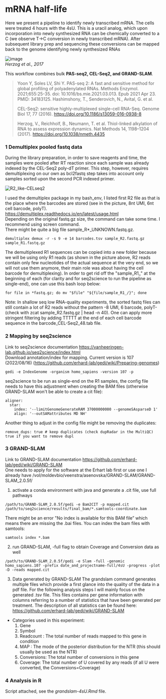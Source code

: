 # mRNA half-life

Here we present a pipeline to identify newly transcribed mRNA.
The cells were treated 4 hours with the 4sU. This is a uracil analog, which upon incorporation into newly synthesized RNA can be chemically converted to a C (we observe T->C conversion in newly transcribed mRNA). After subsequent library prep and sequencing these conversions can be mapped back to the genome identifying newly synthesized RNAs

![image](https://github.com/user-attachments/assets/a8ac81bb-2ed1-432f-8f18-06f554201543)  
_Herzog et al., 2017_

This workflow combines bulk **PAS-seq2, CEL-Seq2, and GRAND-SLAM**.
> Yoon Y, Soles LV, Shi Y. PAS-seq 2: A fast and sensitive method for global profiling of polyadenylated RNAs. Methods Enzymol. 2021;655:25-35. doi: 10.1016/bs.mie.2021.03.013. Epub 2021 Apr 23. PMID: 34183125. Hashimshony, T., Senderovich, N., Avital, G. et al.
> 
> CEL-Seq2: sensitive highly-multiplexed single-cell RNA-Seq. Genome Biol 17, 77 (2016). https://doi.org/10.1186/s13059-016-0938-8
> 
> Herzog, V., Reichholf, B., Neumann, T. et al. Thiol-linked alkylation of RNA to assess expression dynamics. Nat Methods 14, 1198–1204 (2017). https://doi.org/10.1038/nmeth.4435


### 1 Demultiplex pooled fastq data
During the library preparation, in order to save reagents and time, the samples were pooled after RT reaction since each sample was already indexed by the CEL-Seq2 poly-dT primer. This step, however, requires demultiplexing on our own as bcl2fastq step takes into account only samples sorted upon the second PCR indexed primer.

![R2_like-CELseq2](https://github.com/user-attachments/assets/aaac2b9e-b857-4bfe-9c9a-67c74a6536de)

I used the demultiplex package in my bash_env, I listed first R2 file as that is the place where the barcodes are stored (see in the picture, 8nt UMI, 6nt cell barcode, polyT). https://demultiplex.readthedocs.io/en/latest/usage.html  
Depending on the original fastq.gz size, the command can take some time. I recommend using screen command.  
There might be quite a big file sample_R*_UNKNOWN.fastq.gz.
```
demultiplex demux -r -s 9 -e 14 barcodes.tsv sample_R2.fastq.gz sample_R1.fastq.gz
```

The demultiplexed R1 sequences can be copied into a new folder because we will be using only R1 reads (as shown in the picture above, R2 reads contain only few nucleotides of the actual sequence at the very end, so we will not use them anymore, their main role was about having the cell barcode for demultiplexing). In order to get rid off the "sample_R1_" at the beginning of each (for clarity and for seq2science to run the pipeline as single-end), one can use this bash loop below:
```
for file in *fastq.gz; do mv "$file" "${file/sample_R1_/}"; done
```

Note: In shallow seq low RNA-quality experiments, the sorted fastq files can still contain a lot of R2 reads without the pattern -8 UMI, 6 barcode, polyT- (check with zcat sample_R2.fastq.gz | head -n 40). One can apply more stringent filtering by adding TTTTT at the end of each cell barcode sequence in the barcode_CEL-Seq2_48.tab file. 

### 2 Mapping by seq2science
Link to seq2science documentation https://vanheeringen-lab.github.io/seq2science/index.html   
Download annotation/index for mapping. Current version is 107 (2022/08/16) (https://github.com/erhard-lab/gedi/wiki/Preparing-genomes)
```
gedi -e IndexGenome -organism homo_sapiens -version 107 -p
```

seq2science to be run as single-end on the R1 samples, the config file needs to have this adjustment when creating the BAM files (otherwise GRAND-SLAM won't be able to create a cit file):
```
aligner:
  star:
    index: '--limitGenomeGenerateRAM 37000000000 --genomeSAsparseD 1'
    align: '--outSAMattributes MD NH'
```

Another thing to adjust in the config file might be removing the duplicates:
```
remove_dups: true # keep duplicates (check dupRadar in the MultiQC) true if you want to remove dupl
```

### 3 GRAND-SLAM
Link to GRAND-SLAM documentation https://github.com/erhard-lab/gedi/wiki/GRAND-SLAM  
One needs to apply for the software at the Erhart lab first or use one I already have /vol/moldevbio/veenstra/asenovska/GRAND-SLAM/GRAND-SLAM_2.0.5f/
1. activate a conda environment with java and generate a .cit file, use full pathways
```
/path/to/GRAND-SLAM_2.0.5f/gedi -e Bam2CIT -p mapped.cit /path/to/seq2science/results/final_bam/*.samtools-coordinate.bam
```
There might be an error "No index is available for this BAM file” which means there are missing the .bai files. You can index the bam files with samtools:
```
samtools index *.bam
```

2. run GRAND-SLAM, -full flag to obtain Coverage and Conversion data as well
```
/path/to/GRAND-SLAM_2.0.5f/gedi -e Slam -full -genomic homo_sapiens.107 -prefix date_and_projectname-full/4sU -progress -plot -D -reads mapped.cit
```

3. Data generated by GRAND-SLAM
The grandslam command generates multiple files which provide a first glance into the quality of the data in a pdf file. For the following analysis steps I will mainly focus on the generated .tsv file. This files contains per gene information with columns referring to a number of statistics that have been generated per treatment.
The description of all statistics can be found here: https://github.com/erhard-lab/gedi/wiki/GRAND-SLAM

  - Categories used in this experiment:  
    1. Gene  
    2. Symbol  
    3. Readcount : The total number of reads mapped to this gene in condition  
    4. MAP : The mode of the posterior distribution for the NTR (this should usually be used as the NTR)  
    5. Conversions: The total number of conversions in this gene  
    6. Coverage: The total number of U covered by any reads (if all U were converted, the Conversions=Coverage)

### 4 Analysis in R
Script attached, see the _grandslam-4sU.Rmd_ file.
